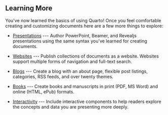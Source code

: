 ## Learning More

You've now learned the basics of using Quarto! Once you feel comfortable creating and customizing documents here are a few more things to explore:

-   [Presentations](/docs/presentations/index.qmd) --- Author PowerPoint, Beamer, and Revealjs presentations using the same syntax you've learned for creating documents.

-   [Websites](/docs/websites/) --- Publish collections of documents as a website. Websites support multiple forms of navigation and full-text search.

-   [Blogs](/docs/website/website-blog.qmd) --- Create a blog with an about page, flexible post listings, categories, RSS feeds, and over twenty themes.

-   [Books](/docs/books/) --- Create books and manuscripts in print (PDF, MS Word) and online (HTML, ePub) formats.

-   [Interactivity](/docs/interactive/) --- Include interactive components to help readers explore the concepts and data you are presenting more deeply.
